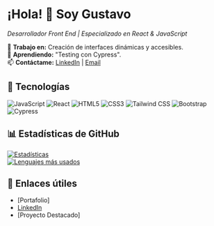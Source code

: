 # ¡Hola! 👋 Soy Gustavo  
*Desarrollador Front End | Especializado en React & JavaScript*  

💼 **Trabajo en:** Creación de interfaces dinámicas y accesibles.  
🌱 **Aprendiendo:** "Testing con Cypress".  
📫 **Contáctame:** [LinkedIn](https://www.linkedin.com/in/gustavolastrac/) | [Email](mailto:gpct2025@gmail.com)  

## 🚀 Tecnologías  
![JavaScript](https://img.shields.io/badge/JavaScript-F7DF1E?logo=javascript&logoColor=black)
![React](https://img.shields.io/badge/React-61DAFB?logo=react&logoColor=black)
![HTML5](https://img.shields.io/badge/HTML5-E34F26?logo=html5&logoColor=white)
![CSS3](https://img.shields.io/badge/CSS3-1572B6?logo=css3&logoColor=white)
![Tailwind CSS](https://img.shields.io/badge/Tailwind_CSS-06B6D4?logo=tailwind-css&logoColor=white)
![Bootstrap](https://img.shields.io/badge/Bootstrap-7952B3?logo=bootstrap&logoColor=white)
![Cypress](https://img.shields.io/badge/Cypress-17202C?logo=cypress&logoColor=white)

## 📊 Estadísticas de GitHub  
[![Estadísticas](https://github-readme-stats.vercel.app/api?username=tuusuario&show_icons=true&theme=dracula&hide_border=true)](https://github.com/kakashidomo)  
[![Lenguajes más usados](https://github-readme-stats.vercel.app/api/top-langs/?username=tuusuario&layout=compact&theme=dracula&hide_border=true)](https://github.com/kakashidomo)  

## 🔗 Enlaces útiles  
- [Portafolio]
- [LinkedIn](https://www.linkedin.com/in/gustavolastrac/)  
- [Proyecto Destacado] 
